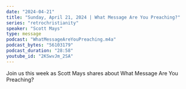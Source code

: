 ```yaml
---
date: "2024-04-21"
title: "Sunday, April 21, 2024 | What Message Are You Preaching?"
series: "retrochristianity"
speaker: "Scott Mays"
type: message
podcast: "WhatMessageAreYouPreaching.m4a"
podcast_bytes: "56103179"
podcast_duration: "28:58"
youtube_id: "2KSwvJm_2SA"
---
```

Join us this week as Scott Mays shares about What Message Are You Preaching?
